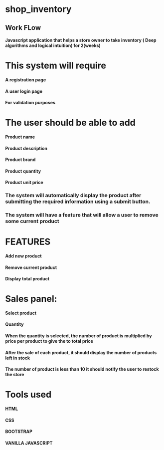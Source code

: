 # shop_inventory
## Work FLow
#### Javascript application that helps a store owner to take inventory ( Deep algorithms and    logical intuition) for 2(weeks)

# This system will require
####  A registration page
####  A user login page
####  For validation purposes

# The user should be able to add
#### Product name
#### Product description
#### Product brand
#### Product quantity
#### Product unit price

### The system will automatically display the product after submitting the required information using a submit button.

### The system will have a feature that will allow a user to remove some current product

# FEATURES 
#### Add new product
#### Remove current product 
#### Display total product

# Sales panel:
#### Select product
#### Quantity

#### When the quantity is selected, the number of product is multiplied by price per product to give the to total price
#### After the sale of each product, it should display the number of products left in stock
#### The number of product is less than 10 it should notify the user to restock the store

# Tools used
#### HTML
#### CSS
#### BOOTSTRAP
#### VANILLA JAVASCRIPT





